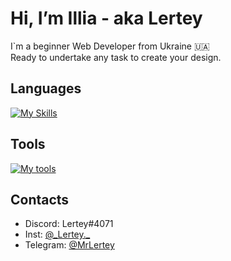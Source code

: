 # Hi, I’m Illia - aka Lertey
I`m a beginner Web Developer from Ukraine 🇺🇦<br>
Ready to undertake any task to create your design. 

## Languages<br>
[![My Skills](https://skillicons.dev/icons?i=html,css,js,php,bootstrap)](https://skillicons.dev)

## Tools<br>
[![My tools](https://skillicons.dev/icons?i=linux,vscode,cloudflare,nginx,bash,figma,git,netlify)](https://skillicons.dev)

## Contacts<br>
- Discord: Lertey#4071
- Inst: [@\_Lertey._](https://www.instagram.com/_lertey._/)
- Telegram: [@MrLertey](https://t.me/MrLertey)
